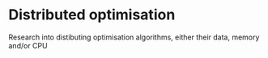 # Distributed optimisation
Research into distibuting optimisation algorithms, either their data, memory and/or CPU
